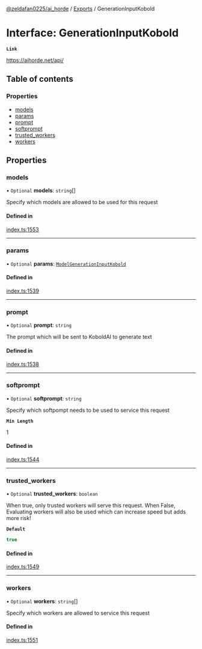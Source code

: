 [@zeldafan0225/ai_horde](../README.md) / [Exports](../modules.md) / GenerationInputKobold

# Interface: GenerationInputKobold

**`Link`**

https://aihorde.net/api/

## Table of contents

### Properties

- [models](GenerationInputKobold.md#models)
- [params](GenerationInputKobold.md#params)
- [prompt](GenerationInputKobold.md#prompt)
- [softprompt](GenerationInputKobold.md#softprompt)
- [trusted\_workers](GenerationInputKobold.md#trusted_workers)
- [workers](GenerationInputKobold.md#workers)

## Properties

### models

• `Optional` **models**: `string`[]

Specify which models are allowed to be used for this request

#### Defined in

[index.ts:1553](https://github.com/ZeldaFan0225/ai_horde/blob/c593245/index.ts#L1553)

___

### params

• `Optional` **params**: [`ModelGenerationInputKobold`](ModelGenerationInputKobold.md)

#### Defined in

[index.ts:1539](https://github.com/ZeldaFan0225/ai_horde/blob/c593245/index.ts#L1539)

___

### prompt

• `Optional` **prompt**: `string`

The prompt which will be sent to KoboldAI to generate text

#### Defined in

[index.ts:1538](https://github.com/ZeldaFan0225/ai_horde/blob/c593245/index.ts#L1538)

___

### softprompt

• `Optional` **softprompt**: `string`

Specify which softpompt needs to be used to service this request

**`Min Length`**

1

#### Defined in

[index.ts:1544](https://github.com/ZeldaFan0225/ai_horde/blob/c593245/index.ts#L1544)

___

### trusted\_workers

• `Optional` **trusted\_workers**: `boolean`

When true, only trusted workers will serve this request. When False, Evaluating workers will also be used which can increase speed but adds more risk!

**`Default`**

```ts
true
```

#### Defined in

[index.ts:1549](https://github.com/ZeldaFan0225/ai_horde/blob/c593245/index.ts#L1549)

___

### workers

• `Optional` **workers**: `string`[]

Specify which workers are allowed to service this request

#### Defined in

[index.ts:1551](https://github.com/ZeldaFan0225/ai_horde/blob/c593245/index.ts#L1551)
